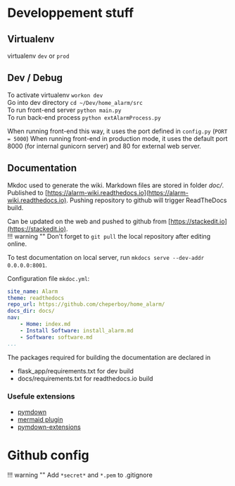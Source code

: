 # Developpement stuff

## Virtualenv
virtualenv `dev` or `prod`  


## Dev / Debug
To activate virtualenv `workon dev`  
Go into dev directory `cd ~/Dev/home_alarm/src`  
To run front-end server `python main.py`  
To run back-end process `python extAlarmProcess.py`  
  
When running front-end this way, it uses the port defined in `config.py` (`PORT = 5000`)
When running front-end in production mode, it uses the default port 8000 (for internal gunicorn server) and 80 for external web server.


## Documentation

Mkdoc used to generate the wiki. Markdown files are stored in folder *doc/*.  Published to [https://alarm-wiki.readthedocs.io](https://alarm-wiki.readthedocs.io). Pushing repository to github will trigger ReadTheDocs build.

Can be updated on the web and pushed to github from [https://stackedit.io](https://stackedit.io).  
!!! warning ""
    Don't forget to `git pull` the local repository after editing online.


To test documentation on local server, run `mkdocs serve --dev-addr 0.0.0.0:8001`.  

Configuration file `mkdoc.yml`:
``` yaml
site_name: Alarm
theme: readthedocs
repo_url: https://github.com/cheperboy/home_alarm/
docs_dir: docs/
nav:
    - Home: index.md
    - Install Software: install_alarm.md
    - Software: software.md
...
```
The packages required for building the documentation are declared in  

- flask_app/requirements.txt for dev build
- docs/requirements.txt for readthedocs.io build

### Usefule extensions

- [pymdown](https://squidfunk.github.io/mkdocs-material/extensions/pymdown/)
- [mermaid plugin](https://github.com/pugong/mkdocs-mermaid-plugin)
- [pymdown-extensions](https://facelessuser.github.io/pymdown-extensions/extensions/arithmatex/)

# Github config

!!! warning ""
    Add `*secret*` and `*.pem` to .gitignore

